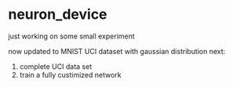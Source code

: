 # neuron_device
just working on some small experiment

now updated to MNIST UCI dataset with gaussian distribution
next: 
1. complete UCI data set
2. train a fully custimized network 

